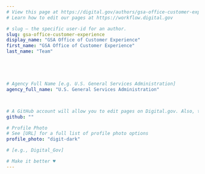 ```yaml
---
# View this page at https://digital.gov/authors/gsa-office-customer-experience
# Learn how to edit our pages at https://workflow.digital.gov

# slug — the specific user-id for an author.
slug: gsa-office-customer-experience
display_name: "GSA Office of Customer Experience"
first_name: "GSA Office of Customer Experience"
last_name: "Team"





# Agency Full Name [e.g. U.S. General Services Administration]
agency_full_name: "U.S. General Services Administration"



# A GitHub account will allow you to edit pages on Digital.gov. Also, the image used in your GitHub account can be used to populate your digital.gov profile photo. Learn more about getting a Github account at [URL]
github: ""

# Profile Photo
# See [URL] for a full list of profile photo options
profile_photo: "digit-dark"

# [e.g., Digital_Gov]

# Make it better ♥
---
```

